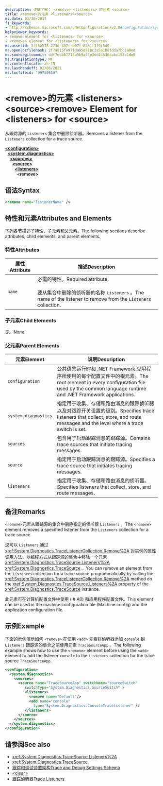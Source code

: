 ```yaml
---
description: 详细了解： <remove> <listeners> 的元素 <source>
title: <remove>的元素 <listeners><source>
ms.date: 03/30/2017
f1_keywords:
- http://schemas.microsoft.com/.NetConfiguration/v2.0#configuration/system.diagnostics/sources/source/listeners/remove
helpviewer_keywords:
- remove element for <listeners> for <source>
- <remove> element for <listeners> for <source>
ms.assetid: 3ff6b578-273d-407f-b07f-8251f1f9f5d0
ms.openlocfilehash: 2f7a815fe97fda95d71bc2a5a1b8fdda7bc2a0ed
ms.sourcegitcommit: ddf7edb67715a5b9a45e3dd44536dabc153c1de0
ms.translationtype: MT
ms.contentlocale: zh-CN
ms.lasthandoff: 02/06/2021
ms.locfileid: "99750619"
---
```

# <a name="remove-element-for-listeners-for-source"></a><span data-ttu-id="cc14d-103">\<remove>的元素 \<listeners>\<source></span><span class="sxs-lookup"><span data-stu-id="cc14d-103">\<remove> Element for \<listeners> for \<source></span></span>

<span data-ttu-id="cc14d-104">从跟踪源的 `Listeners` 集合中删除侦听器。</span><span class="sxs-lookup"><span data-stu-id="cc14d-104">Removes a listener from the `Listeners` collection for a trace source.</span></span>  

[**\<configuration>**](../configuration-element.md)\
&nbsp;&nbsp;[**\<system.diagnostics>**](system-diagnostics-element.md)\
&nbsp;&nbsp;&nbsp;&nbsp;[**\<sources>**](sources-element.md)\
&nbsp;&nbsp;&nbsp;&nbsp;&nbsp;&nbsp;[**\<source>**](source-element.md)\
&nbsp;&nbsp;&nbsp;&nbsp;&nbsp;&nbsp;&nbsp;&nbsp;[**\<listeners>**](listeners-element-for-source.md)\
&nbsp;&nbsp;&nbsp;&nbsp;&nbsp;&nbsp;&nbsp;&nbsp;&nbsp;&nbsp;**\<remove>**

## <a name="syntax"></a><span data-ttu-id="cc14d-105">语法</span><span class="sxs-lookup"><span data-stu-id="cc14d-105">Syntax</span></span>  
  
```xml  
<remove name="listenerName" />  
```  
  
## <a name="attributes-and-elements"></a><span data-ttu-id="cc14d-106">特性和元素</span><span class="sxs-lookup"><span data-stu-id="cc14d-106">Attributes and Elements</span></span>  

 <span data-ttu-id="cc14d-107">下列各节描述了特性、子元素和父元素。</span><span class="sxs-lookup"><span data-stu-id="cc14d-107">The following sections describe attributes, child elements, and parent elements.</span></span>  
  
### <a name="attributes"></a><span data-ttu-id="cc14d-108">特性</span><span class="sxs-lookup"><span data-stu-id="cc14d-108">Attributes</span></span>  
  
|<span data-ttu-id="cc14d-109">属性</span><span class="sxs-lookup"><span data-stu-id="cc14d-109">Attribute</span></span>|<span data-ttu-id="cc14d-110">描述</span><span class="sxs-lookup"><span data-stu-id="cc14d-110">Description</span></span>|  
|---------------|-----------------|  
|`name`|<span data-ttu-id="cc14d-111">必需的特性。</span><span class="sxs-lookup"><span data-stu-id="cc14d-111">Required attribute.</span></span><br /><br /> <span data-ttu-id="cc14d-112">要从集合中删除的侦听器的名称 `Listeners` 。</span><span class="sxs-lookup"><span data-stu-id="cc14d-112">The name of the listener to remove from the `Listeners` collection.</span></span>|  
  
### <a name="child-elements"></a><span data-ttu-id="cc14d-113">子元素</span><span class="sxs-lookup"><span data-stu-id="cc14d-113">Child Elements</span></span>  

 <span data-ttu-id="cc14d-114">无。</span><span class="sxs-lookup"><span data-stu-id="cc14d-114">None.</span></span>  
  
### <a name="parent-elements"></a><span data-ttu-id="cc14d-115">父元素</span><span class="sxs-lookup"><span data-stu-id="cc14d-115">Parent Elements</span></span>  
  
|<span data-ttu-id="cc14d-116">元素</span><span class="sxs-lookup"><span data-stu-id="cc14d-116">Element</span></span>|<span data-ttu-id="cc14d-117">说明</span><span class="sxs-lookup"><span data-stu-id="cc14d-117">Description</span></span>|  
|-------------|-----------------|  
|`configuration`|<span data-ttu-id="cc14d-118">公共语言运行时和 .NET Framework 应用程序所使用的每个配置文件中的根元素。</span><span class="sxs-lookup"><span data-stu-id="cc14d-118">The root element in every configuration file used by the common language runtime and .NET Framework applications.</span></span>|  
|`system.diagnostics`|<span data-ttu-id="cc14d-119">指定用于收集、存储和路由消息的跟踪侦听器以及对跟踪开关设置的级别。</span><span class="sxs-lookup"><span data-stu-id="cc14d-119">Specifies trace listeners that collect, store, and route messages and the level where a trace switch is set.</span></span>|  
|`sources`|<span data-ttu-id="cc14d-120">包含用于启动跟踪消息的跟踪源。</span><span class="sxs-lookup"><span data-stu-id="cc14d-120">Contains trace sources that initiate tracing messages.</span></span>|  
|`source`|<span data-ttu-id="cc14d-121">指定用于启动跟踪消息的跟踪源。</span><span class="sxs-lookup"><span data-stu-id="cc14d-121">Specifies a trace source that initiates tracing messages.</span></span>|  
|`listeners`|<span data-ttu-id="cc14d-122">指定用于收集、存储和路由消息的侦听器。</span><span class="sxs-lookup"><span data-stu-id="cc14d-122">Specifies listeners that collect, store, and route messages.</span></span>|  
  
## <a name="remarks"></a><span data-ttu-id="cc14d-123">备注</span><span class="sxs-lookup"><span data-stu-id="cc14d-123">Remarks</span></span>  

 <span data-ttu-id="cc14d-124">`<remove>`元素从跟踪源的集合中删除指定的侦听器 `Listeners` 。</span><span class="sxs-lookup"><span data-stu-id="cc14d-124">The `<remove>` element removes a specified listener from the `Listeners` collection for a trace source.</span></span>  
  
 <span data-ttu-id="cc14d-125">您可以 `Listeners` 通过 <xref:System.Diagnostics.TraceListenerCollection.Remove%2A> 对实例的属性调用方法，以编程方式从跟踪源的集合中移除一个元素 <xref:System.Diagnostics.TraceSource.Listeners%2A> <xref:System.Diagnostics.TraceSource> 。</span><span class="sxs-lookup"><span data-stu-id="cc14d-125">You can remove an element from the `Listeners` collection for a trace source programmatically by calling the <xref:System.Diagnostics.TraceListenerCollection.Remove%2A> method on the <xref:System.Diagnostics.TraceSource.Listeners%2A> property of the <xref:System.Diagnostics.TraceSource> instance.</span></span>  
  
 <span data-ttu-id="cc14d-126">此元素可在计算机配置文件中使用 ( # A0) 和应用程序配置文件。</span><span class="sxs-lookup"><span data-stu-id="cc14d-126">This element can be used in the machine configuration file (Machine.config) and the application configuration file.</span></span>  
  
## <a name="example"></a><span data-ttu-id="cc14d-127">示例</span><span class="sxs-lookup"><span data-stu-id="cc14d-127">Example</span></span>  

 <span data-ttu-id="cc14d-128">下面的示例演示如何 `<remove>` 在使用 `<add>` 元素将侦听器添加 `console` 到 `Listeners` 跟踪源的集合之前使用元素 `TraceSourceApp` 。</span><span class="sxs-lookup"><span data-stu-id="cc14d-128">The following example shows how to use the `<remove>` element before using the `<add>` element to add the listener `console` to the `Listeners` collection for the trace source `TraceSourceApp`.</span></span>  
  
```xml  
<configuration>  
  <system.diagnostics>  
    <sources>  
      <source name="TraceSourceApp" switchName="sourceSwitch"
         switchType="System.Diagnostics.SourceSwitch" >  
         <listeners>  
           <remove name="Default"/>  
           <add name="console"
             type="System.Diagnostics.ConsoleTraceListener" />  
         </listeners>  
      </source>  
    </sources>  
  </system.diagnostics>  
</configuration>
```  
  
## <a name="see-also"></a><span data-ttu-id="cc14d-129">请参阅</span><span class="sxs-lookup"><span data-stu-id="cc14d-129">See also</span></span>

- <xref:System.Diagnostics.TraceSource.Listeners%2A>
- <xref:System.Diagnostics.TraceSource>
- [<span data-ttu-id="cc14d-130">跟踪和调试设置架构</span><span class="sxs-lookup"><span data-stu-id="cc14d-130">Trace and Debug Settings Schema</span></span>](index.md)
- [\<clear>](clear-element-for-listeners-for-source.md)
- [<span data-ttu-id="cc14d-131">跟踪侦听器</span><span class="sxs-lookup"><span data-stu-id="cc14d-131">Trace Listeners</span></span>](../../../debug-trace-profile/trace-listeners.md)
